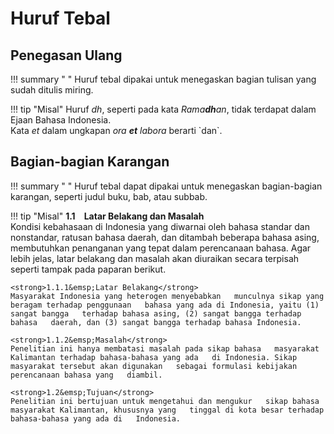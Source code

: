 # Huruf Tebal

## Penegasan Ulang

!!! summary " "
    Huruf tebal dipakai untuk menegaskan bagian tulisan yang   sudah ditulis miring.

!!! tip "Misal"
    Huruf <em>dh</em>, seperti pada kata   <em>Rama<strong>dh</strong>an</em>, tidak terdapat   dalam Ejaan Bahasa Indonesia.  
    Kata <em>et</em> dalam ungkapan <em>ora   <strong>et</strong> labora</em> berarti \`dan\`.

## Bagian-bagian Karangan

!!! summary " "
    Huruf tebal dapat dipakai untuk menegaskan bagian-bagian   karangan, seperti judul buku, bab, atau subbab.

!!! tip "Misal"
    <strong>1.1&emsp;Latar Belakang dan Masalah</strong>  
    Kondisi kebahasaan di Indonesia yang diwarnai oleh   bahasa standar dan nonstandar, ratusan bahasa daerah,   dan ditambah beberapa bahasa asing, membutuhkan   penanganan yang tepat dalam perencanaan bahasa.   Agar lebih jelas, latar belakang dan masalah akan   diuraikan secara terpisah seperti tampak pada paparan berikut.

    <strong>1.1.1&emsp;Latar Belakang</strong>  
    Masyarakat Indonesia yang heterogen menyebabkan   munculnya sikap yang beragam terhadap penggunaan   bahasa yang ada di Indonesia, yaitu (1) sangat bangga   terhadap bahasa asing, (2) sangat bangga terhadap bahasa   daerah, dan (3) sangat bangga terhadap bahasa Indonesia.

    <strong>1.1.2&emsp;Masalah</strong>  
    Penelitian ini hanya membatasi masalah pada sikap bahasa   masyarakat Kalimantan terhadap bahasa-bahasa yang ada   di Indonesia. Sikap masyarakat tersebut akan digunakan   sebagai formulasi kebijakan perencanaan bahasa yang   diambil.

    <strong>1.2&emsp;Tujuan</strong>  
    Penelitian ini bertujuan untuk mengetahui dan mengukur   sikap bahasa masyarakat Kalimantan, khususnya yang   tinggal di kota besar terhadap bahasa-bahasa yang ada di   Indonesia. 
